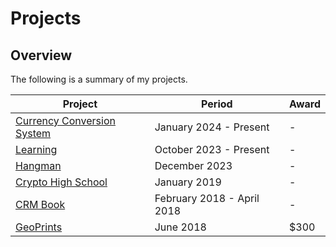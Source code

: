 # Projects

## Overview
The following is a summary of my projects.

Project                                                                                                         | Period 		     | Award
----------------------------------------------------------------------------------------------------------------| -------------------------- | ------
[Currency Conversion System](https://github.com/shumarb/projects/tree/main/projects/currency-conversion-system) | January 2024 - Present     | -
[Learning](https://github.com/shumarb/learning)                                                                 | October 2023 - Present     | -
[Hangman](https://github.com/shumarb/projects/tree/main/projects/hangman)                                       | December 2023 	     | -
[Crypto High School](https://github.com/shumarb/crypto-high-school)                                             | January 2019 		     | -
[CRM Book](https://github.com/shumarb/cs2103)                                                                   | February 2018 - April 2018 | -
[GeoPrints](https://github.com/2018-MTC-dynamicoders/GeoPrints)                                                 | June 2018 		     | $300
